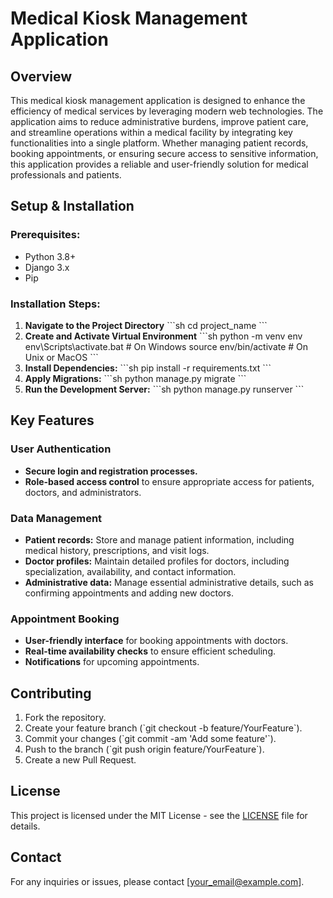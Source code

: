 
# Medical Kiosk Management Application

## Overview

This medical kiosk management application is designed to enhance the efficiency of medical services by leveraging modern web technologies. The application aims to reduce administrative burdens, improve patient care, and streamline operations within a medical facility by integrating key functionalities into a single platform. Whether managing patient records, booking appointments, or ensuring secure access to sensitive information, this application provides a reliable and user-friendly solution for medical professionals and patients.

## Setup & Installation

### Prerequisites:
- Python 3.8+
- Django 3.x
- Pip

### Installation Steps:
1. **Navigate to the Project Directory**
    \`\`\`sh
    cd project_name
    \`\`\`
2. **Create and Activate Virtual Environment**
    \`\`\`sh
    python -m venv env 
    env\Scripts\activate.bat  # On Windows
    source env/bin/activate   # On Unix or MacOS
    \`\`\`
3. **Install Dependencies:**
    \`\`\`sh
    pip install -r requirements.txt
    \`\`\`
4. **Apply Migrations:**
    \`\`\`sh
    python manage.py migrate
    \`\`\`
5. **Run the Development Server:**
    \`\`\`sh
    python manage.py runserver
    \`\`\`

## Key Features

### User Authentication
- **Secure login and registration processes.**
- **Role-based access control** to ensure appropriate access for patients, doctors, and administrators.

### Data Management
- **Patient records:** Store and manage patient information, including medical history, prescriptions, and visit logs.
- **Doctor profiles:** Maintain detailed profiles for doctors, including specialization, availability, and contact information.
- **Administrative data:** Manage essential administrative details, such as confirming appointments and adding new doctors.

### Appointment Booking
- **User-friendly interface** for booking appointments with doctors.
- **Real-time availability checks** to ensure efficient scheduling.
- **Notifications** for upcoming appointments.

## Contributing

1. Fork the repository.
2. Create your feature branch (\`git checkout -b feature/YourFeature\`).
3. Commit your changes (\`git commit -am 'Add some feature'\`).
4. Push to the branch (\`git push origin feature/YourFeature\`).
5. Create a new Pull Request.

## License

This project is licensed under the MIT License - see the [LICENSE](LICENSE) file for details.

## Contact

For any inquiries or issues, please contact [your_email@example.com].

